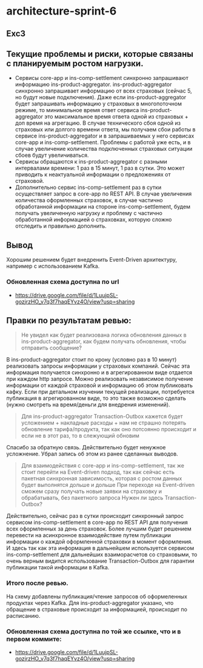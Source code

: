 # architecture-sprint-6
## Exc3

## Текущие проблемы и риски, которые связаны с планируемым ростом нагрузки.
- Сервисы core-app и ins-comp-settlement синхронно запрашивают информацию ins-product-aggregator.
    ins-product-aggregator синхронно запрашивает информацию от всех страховых (сейчас 5, но будут новые подключения).
    Даже если ins-product-aggregator будет запрашивать информацию у страховых в многопоточном режиме, 
    то минимальное время ответ сервиса ins-product-aggregator это максимальное время ответа одной из страховых + доп время на агрегацию.
    В случае технического сбоя одной из страховых или долгого времени ответа, мы получаем сбои работы в сервисе ins-product-aggregator 
    и в запрашиваемых у него сервисах core-app и ins-comp-settlement.
    Проблемы с работой уже есть, и в случае увеличение количества подключенных страховых ситуации сбоев будут увеличиваться.
- Сервисы обращаются к ins-product-aggregator с разными интервалами времени: 1 раз в 15 минут, 1 раз в сутки.
  Это может приводить к неактуальной информации о предложениях от страховой.
- Дополнительно сервис ins-comp-settlement раз в сутки осуществляет запрос в core-app по REST API. 
    В случае увеличения количества оформленных страховок, в случае частично обработанной информации на стороне ins-comp-settlement, 
    будем получать увеличенную нагрузку и проблему с частично обработанной информацией о страховках, которую сложно отследить и правильно дополнить.

## Вывод
Хорошим решением будет внедренить Event-Driven архитектуру, например с использованием Kafka.

### Обновленная схема доступна по url
- https://drive.google.com/file/d/1LuujpSL-gozjrzHO_v7q3f7haqEYvz4O/view?usp=sharing


## Правки по результатам ревью:
> Не увидел как будет реализована логика обновления данных в ins-product-aggregator, как будем получать обновления, 
>   чтобы отправить сообщение?

В ins-product-aggregator стоит по крону (условно раз в 10 минут) реализовать запросы информации у страховых компаний.
Сейчас эта информация получается синхронно и в агрегированном виде отдается при каждом http запросе.
Можно реализовать независимое получение информации от каждой страховой и информацию об этом публиковать кафку.
Если при детальном изучении текущей реализации, потребуется публикация в агрегированном виде, 
  то это также возможно сделать (нужно смотреть на время/деньги для внедрения изменений).


> Для ins-product-aggregator Transaction-Outbox кажется будет усложением + накладные расходы + нам не 
> страшно потерять обновление тарифа/продукта, так как оно потсоянно происходит и если не в этот раз, то в слежующий обновим

Спасибо за обратную связь. Действительно будет ненужное усложнение.
Убрал запись об этом из ранее сделанных выводов.


> Для взаимодействия с core-app и ins-comp-settlement, так же стоит перейти на Event-driven подход, 
> так как сейчас есть пакетная синхронная зависимость, которая с ростом данных будет выполнятся дольше и дольше
> При переходе на Event-driven сможем сразу получать новые заявки на страховку и обрабатывать, без пакетного запроса
> Нужен ли здесь Transaction-Outbox?

Действительно, сейчас раз в сутки происходит синхронный запрос 
сервисом ins-comp-settlement  в core-app по REST API для получения всех оформленных за день страховок.
Более лучшим будет решением перевести на асинхронное взаимодействие путем публикации информации о каждой оформленной страховки в момент оформления.
И здесь так как эта информация в дальнейшем используется сервисом ins-comp-settlement для дальнейших взаиморасчетов со страховыми,
то очень верным видится использование Transaction-Outbox для гарантии публикации такой информации в Kafka.


### Итого после ревью.
На схему добавлены публикация/чтение запросов об оформеленных продуктах через Kafka.
Для ins-product-aggregator указано, что обращение в страховые происходит за информацией, происходит по расписанию.

### Обновленная схема доступна по той же ссылке, что и в первом коммите:
- https://drive.google.com/file/d/1LuujpSL-gozjrzHO_v7q3f7haqEYvz4O/view?usp=sharing
